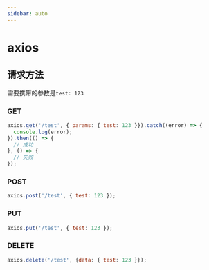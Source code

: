 ```yaml
---
sidebar: auto
---
```


# axios

## 请求方法

需要携带的参数是`test: 123`

### GET
```js
axios.get('/test', { params: { test: 123 }}).catch((error) => {
  console.log(error);
}).then(() => {
  // 成功
}, () => {
  // 失败
});
```

### POST
```js
axios.post('/test', { test: 123 });
```

### PUT
```js
axios.put('/test', { test: 123 });
```

### DELETE
```js
axios.delete('/test', {data: { test: 123 }});
```
